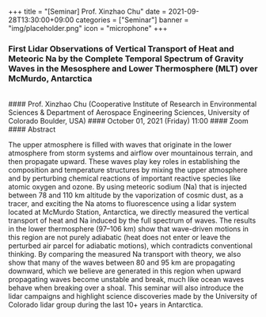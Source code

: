 ﻿+++
title = "[Seminar] Prof. Xinzhao Chu"
date = 2021-09-28T13:30:00+09:00
categories = ["Seminar"]
banner = "img/placeholder.png"
icon = "microphone"
+++
### First Lidar Observations of Vertical Transport of Heat and Meteoric Na by the Complete Temporal Spectrum of Gravity Waves in the Mesosphere and Lower Thermosphere (MLT) over McMurdo, Antarctica 
<br>
#### Prof. Xinzhao Chu (Cooperative Institute of Research in Environmental Sciences & Department of Aerospace Engineering Sciences, University of Colorado Boulder, USA)
#### October 01, 2021 (Friday) 11:00
#### Zoom
<br>
#### Abstract


The upper atmosphere is filled with waves that originate in the lower atmosphere from storm systems and airflow over mountainous terrain, and then propagate upward. These waves play key roles in establishing the composition and temperature structures by mixing the upper atmosphere and by perturbing chemical reactions of important reactive species like atomic oxygen and ozone. By using meteoric sodium (Na) that is injected between 78 and 110 km altitude by the vaporization of cosmic dust, as a tracer, and exciting the Na atoms to fluorescence using a lidar system located at McMurdo Station, Antarctica, we directly measured the vertical transport of heat and Na induced by the full spectrum of waves. The results in the lower thermosphere (97–106 km) show that wave-driven motions in this region are not purely adiabatic (heat does not enter or leave the perturbed air parcel for adiabatic motions), which contradicts conventional thinking. By comparing the measured Na transport with theory, we also show that many of the waves between 80 and 95 km are propagating downward, which we believe are generated in this region when upward propagating waves become unstable and break, much like ocean waves behave when breaking over a shoal. This seminar will also introduce the lidar campaigns and highlight science discoveries made by the University of Colorado lidar group during the last 10+ years in Antarctica.